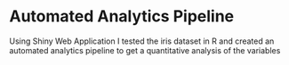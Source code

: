 # Automated Analytics Pipeline
Using Shiny Web Application I tested the iris dataset in R and created an automated analytics pipeline to get a quantitative analysis of the variables
